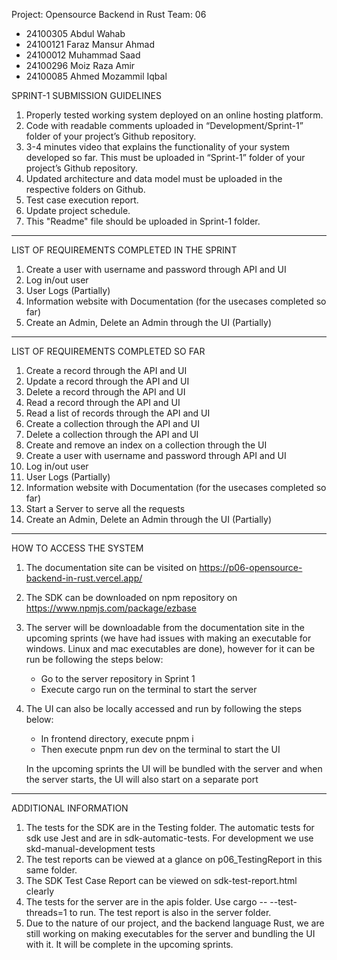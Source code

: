 Project: Opensource Backend in Rust
Team: 06

- 24100305 Abdul Wahab
- 24100121 Faraz Mansur Ahmad
- 24100012 Muhammad Saad
- 24100296 Moiz Raza Amir
- 24100085 Ahmed Mozammil Iqbal

SPRINT-1 SUBMISSION GUIDELINES

1. Properly tested working system deployed on an online hosting platform.
2. Code with readable comments uploaded in “Development/Sprint-1” folder of your project’s Github repository.
3. 3-4 minutes video that explains the functionality of your system developed so far. This must be uploaded in “Sprint-1” folder of your project’s Github repository.
4. Updated architecture and data model must be uploaded in the respective folders on Github.
5. Test case execution report. 
6. Update project schedule.  
7. This "Readme" file should be uploaded in Sprint-1 folder. 



------------------------------------------------------------------------------------------------

LIST OF REQUIREMENTS COMPLETED IN THE SPRINT

1. Create a user with username and password through API and UI
2. Log in/out user
3. User Logs (Partially)
4. Information website with Documentation (for the usecases completed so far)
5. Create an Admin, Delete an Admin through the UI (Partially)

------------------------------------------------------------------------------------------------


LIST OF REQUIREMENTS COMPLETED SO FAR

1.	Create a record through the API and UI
2.	Update a record through the API and UI
3.	Delete a record through the API and UI
4.	Read a record through the API and UI
5.  Read a list of records through the API and UI
6.	Create a collection through the API and UI
7.	Delete a collection through the API and UI
8.  Create and remove an index on a collection through the UI
9.  Create a user with username and password through API and UI
10. Log in/out user
11. User Logs (Partially)
12. Information website with Documentation (for the usecases completed so far)
13.	Start a Server to serve all the requests
14. Create an Admin, Delete an Admin through the UI (Partially)




------------------------------------------------------------------------------------------------

HOW TO ACCESS THE SYSTEM

1. The documentation site can be visited on https://p06-opensource-backend-in-rust.vercel.app/
2. The SDK can be downloaded on npm repository on https://www.npmjs.com/package/ezbase
3. The server will be downloadable from the documentation site in the upcoming sprints (we have had issues with making an executable for windows. Linux and mac executables are done), however for it can be run be following the steps below:
    - Go to the server repository in Sprint 1
    - Execute cargo run on the terminal to start the server
4. The UI can also be locally accessed and run by following the steps below:
    - In frontend directory, execute pnpm i
    - Then execute pnpm run dev on the terminal to start the UI

    In the upcoming sprints the UI will be bundled with the server and when the server starts, the UI will also start on a separate port




------------------------------------------------------------------------------------------------



ADDITIONAL INFORMATION

1. The tests for the SDK are in the Testing folder. The automatic tests for sdk use Jest and are in sdk-automatic-tests. For development we use skd-manual-development tests
2. The test reports can be viewed at a glance on p06_TestingReport in this same folder.
3. The SDK Test Case Report can be viewed on sdk-test-report.html clearly 
4. The tests for the server are in the apis folder. Use cargo -- --test-threads=1 to run. The test report is also in the server folder.
5. Due to the nature of our project, and the backend language Rust, we are still working on making executables for the server and bundling the UI with it. It will be complete in the upcoming sprints.
